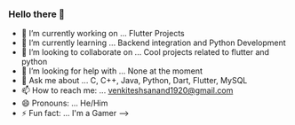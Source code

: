 ### Hello there 👋



- 🔭 I’m currently working on ... Flutter Projects
- 🌱 I’m currently learning ... Backend integration and Python Development
- 👯 I’m looking to collaborate on ... Cool projects related to flutter and python
- 🤔 I’m looking for help with ... None at the moment
- 💬 Ask me about ... C, C++, Java, Python, Dart, Flutter, MySQL
- 📫 How to reach me: ... venkiteshsanand1920@gmail.com
- 😄 Pronouns: ... He/Him
- ⚡ Fun fact: ... I'm a Gamer
-->

